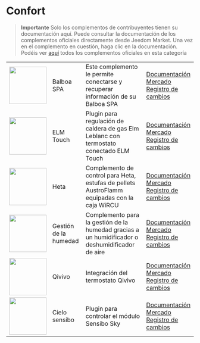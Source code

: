 
# Confort


>**Importante**
>Solo los complementos de contribuyentes tienen su documentación aquí. Puede consultar la documentación de los complementos oficiales directamente desde Jeedom Market. Una vez en el complemento en cuestión, haga clic en la documentación.
>Podéis ver [aquí](https://market.jeedom.com/index.php?v=d&p=market&type=plugin&categorie=wellness) todos los complementos oficiales en esta categoría


| | | | |
|--- | --- | --- | ---|
|<img src="balboa/balboa_icon.png" class="pluginLogo" width="100" />|Balboa SPA|Este complemento le permite conectarse y recuperar información de su Balboa SPA|[Documentación](https://mika-nt28.github.io/Documentations/balboa/es_ES/)<br/>[Mercado](https://market.jeedom.com/index.php?v=d&p=market_display&id=3712)<br/>[Registro de cambios](https://mika-nt28.github.io/Documentations/balboa/es_ES/changelog)|
|<img src="elmtouch/elmtouch_icon.png" class="pluginLogo" width="100" />|ELM Touch|Plugin para regulación de caldera de gas Elm Leblanc con termostato conectado ELM Touch|[Documentación](https://jmvedrine.github.io/jeedom-elmtouch/es_ES/)<br/>[Mercado](https://market.jeedom.com/index.php?v=d&p=market_display&id=3281)<br/>[Registro de cambios](https://jmvedrine.github.io/jeedom-elmtouch/es_ES/changelog)|
|<img src="heta/heta_icon.png" class="pluginLogo" width="100" />|Heta|Complemento de control para Heta, estufas de pellets AustroFlamm equipadas con la caja WiRCU|[Documentación](https://edeweerdt.github.io/jeedom_heta/es_ES/)<br/>[Mercado](https://market.jeedom.com/index.php?v=d&p=market_display&id=3646)<br/>[Registro de cambios](https://edeweerdt.github.io/jeedom_heta/es_ES/changelog)|
|<img src="humidity/humidity_icon.png" class="pluginLogo" width="100" />|Gestión de la humedad|Complemento para la gestión de la humedad gracias a un humidificador o deshumidificador de aire|[Documentación](https://agp42.github.io/humidity/es_ES/)<br/>[Mercado](https://market.jeedom.com/index.php?v=d&p=market_display&id=3978)<br/>[Registro de cambios](https://agp42.github.io/humidity/es_ES/changelog)|
|<img src="qivivo/qivivo_icon.png" class="pluginLogo" width="100" />|Qivivo|Integración del termostato Qivivo|[Documentación](https://kiboost.github.io/jeedom_docs/plugins/qivivo/es_ES/)<br/>[Mercado](https://market.jeedom.com/index.php?v=d&p=market_display&id=3551)<br/>[Registro de cambios](https://kiboost.github.io/jeedom_docs/plugins/qivivo/es_ES/changelog.html)|
|<img src="sensibosky/sensibosky_icon.png" class="pluginLogo" width="100" />|Cielo sensibo|Plugin para controlar el módulo Sensibo Sky|[Documentación](https://rombautsdidier.github.io/sensibosky/es_ES/)<br/>[Mercado](https://market.jeedom.com/index.php?v=d&p=market_display&id=4015)<br/>[Registro de cambios](https://rombautsdidier.github.io/sensibosky/es_ES/changelog)|

